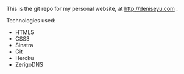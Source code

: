 This is the git repo for my personal website, at http://deniseyu.com .

Technologies used: 

* HTML5
* CSS3
* Sinatra
* Git
* Heroku
* ZerigoDNS